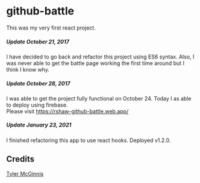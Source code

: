 # github-battle

This was my very first react project.  

##### Update October 21, 2017
I have decided to go back and refactor this project using ES6 syntax.  Also, I was never able to get the battle page working the first time around but I think I know why.

##### Update October 28, 2017
I was able to get the project fully functional on October 24.  Today I as able to deploy using firebase.  
Please visit https://rshaw-github-battle.web.app/

##### Update January 23, 2021
I finished refactoring this app to use react hooks. Deployed v1.2.0.


## Credits
[Tyler McGinnis](https://github.com/tylermcginnis)
